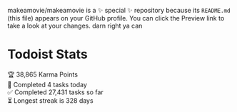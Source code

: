 makeamovie/makeamovie is a ✨ special ✨ repository because its `README.md` (this file) appears on your GitHub profile.
You can click the Preview link to take a look at your changes. darn right ya can

# Todoist Stats

<!-- TODO-IST:START -->
🏆  38,865 Karma Points           
🌸  Completed 4 tasks today           
✅  Completed 27,431 tasks so far           
⏳  Longest streak is 328 days
<!-- TODO-IST:END -->